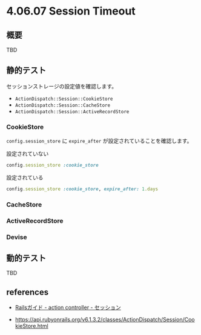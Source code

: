 # 4.06.07 Session Timeout

## 概要

TBD

## 静的テスト

セッションストレージの設定値を確認します。

- `ActionDispatch::Session::CookieStore`
- `ActionDispatch::Session::CacheStore`
- `ActionDispatch::Session::ActiveRecordStore`

### CookieStore

`config.session_store` に `expire_after` が設定されていることを確認します。

設定されていない

```ruby
config.session_store :cookie_store
```

設定されている

```ruby
config.session_store :cookie_store, expire_after: 1.days
```

### CacheStore

### ActiveRecordStore

### Devise

## 動的テスト

TBD

## references

- [Railsガイド - action controller - セッション](https://railsguides.jp/action_controller_overview.html#%E3%82%BB%E3%83%83%E3%82%B7%E3%83%A7%E3%83%B3)

- https://api.rubyonrails.org/v6.1.3.2/classes/ActionDispatch/Session/CookieStore.html